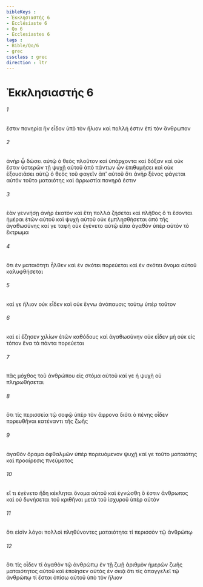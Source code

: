 ```yaml
---
bibleKeys : 
- Ἐκκλησιαστής 6
- Ecclésiaste 6
- Qo 6
- Ecclesiastes 6
tags : 
- Bible/Qo/6
- grec
cssclass : grec
direction : ltr
---
```


# Ἐκκλησιαστής 6

###### 1
ἔστιν πονηρία ἣν εἶδον ὑπὸ τὸν ἥλιον καὶ πολλή ἐστιν ἐπὶ τὸν ἄνθρωπον
###### 2
ἀνήρ ᾧ δώσει αὐτῷ ὁ θεὸς πλοῦτον καὶ ὑπάρχοντα καὶ δόξαν καὶ οὐκ ἔστιν ὑστερῶν τῇ ψυχῇ αὐτοῦ ἀπὸ πάντων ὧν ἐπιθυμήσει καὶ οὐκ ἐξουσιάσει αὐτῷ ὁ θεὸς τοῦ φαγεῖν ἀπ' αὐτοῦ ὅτι ἀνὴρ ξένος φάγεται αὐτόν τοῦτο ματαιότης καὶ ἀρρωστία πονηρά ἐστιν
###### 3
ἐὰν γεννήσῃ ἀνὴρ ἑκατὸν καὶ ἔτη πολλὰ ζήσεται καὶ πλῆθος ὅ τι ἔσονται ἡμέραι ἐτῶν αὐτοῦ καὶ ψυχὴ αὐτοῦ οὐκ ἐμπλησθήσεται ἀπὸ τῆς ἀγαθωσύνης καί γε ταφὴ οὐκ ἐγένετο αὐτῷ εἶπα ἀγαθὸν ὑπὲρ αὐτὸν τὸ ἔκτρωμα
###### 4
ὅτι ἐν ματαιότητι ἦλθεν καὶ ἐν σκότει πορεύεται καὶ ἐν σκότει ὄνομα αὐτοῦ καλυφθήσεται
###### 5
καί γε ἥλιον οὐκ εἶδεν καὶ οὐκ ἔγνω ἀνάπαυσις τούτῳ ὑπὲρ τοῦτον
###### 6
καὶ εἰ ἔζησεν χιλίων ἐτῶν καθόδους καὶ ἀγαθωσύνην οὐκ εἶδεν μὴ οὐκ εἰς τόπον ἕνα τὰ πάντα πορεύεται
###### 7
πᾶς μόχθος τοῦ ἀνθρώπου εἰς στόμα αὐτοῦ καί γε ἡ ψυχὴ οὐ πληρωθήσεται
###### 8
ὅτι τίς περισσεία τῷ σοφῷ ὑπὲρ τὸν ἄφρονα διότι ὁ πένης οἶδεν πορευθῆναι κατέναντι τῆς ζωῆς
###### 9
ἀγαθὸν ὅραμα ὀφθαλμῶν ὑπὲρ πορευόμενον ψυχῇ καί γε τοῦτο ματαιότης καὶ προαίρεσις πνεύματος
###### 10
εἴ τι ἐγένετο ἤδη κέκληται ὄνομα αὐτοῦ καὶ ἐγνώσθη ὅ ἐστιν ἄνθρωπος καὶ οὐ δυνήσεται τοῦ κριθῆναι μετὰ τοῦ ἰσχυροῦ ὑπὲρ αὐτόν
###### 11
ὅτι εἰσὶν λόγοι πολλοὶ πληθύνοντες ματαιότητα τί περισσὸν τῷ ἀνθρώπῳ
###### 12
ὅτι τίς οἶδεν τί ἀγαθὸν τῷ ἀνθρώπῳ ἐν τῇ ζωῇ ἀριθμὸν ἡμερῶν ζωῆς ματαιότητος αὐτοῦ καὶ ἐποίησεν αὐτὰς ἐν σκιᾷ ὅτι τίς ἀπαγγελεῖ τῷ ἀνθρώπῳ τί ἔσται ὀπίσω αὐτοῦ ὑπὸ τὸν ἥλιον
